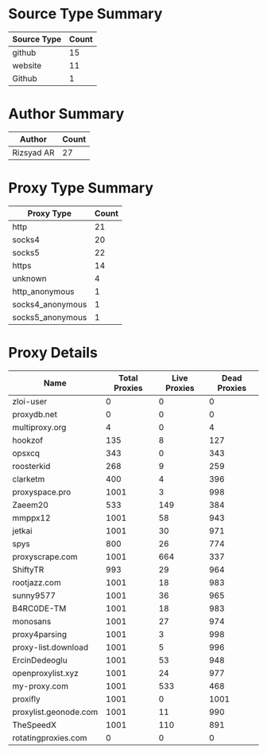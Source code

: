 # Source Type Summary

| Source Type | Count |
|-------------|-------|
| github | 15 |
| website | 11 |
| Github | 1 |


# Author Summary

| Author | Count |
|--------|-------|
| Rizsyad AR | 27 |


# Proxy Type Summary

| Proxy Type | Count |
|------------|-------|
| http | 21 |
| socks4 | 20 |
| socks5 | 22 |
| https | 14 |
| unknown | 4 |
| http_anonymous | 1 |
| socks4_anonymous | 1 |
| socks5_anonymous | 1 |


# Proxy Details

| Name | Total Proxies | Live Proxies | Dead Proxies |
|------|---------------|--------------|---------------|
| zloi-user | 0 | 0 | 0 |
| proxydb.net | 0 | 0 | 0 |
| multiproxy.org | 4 | 0 | 4 |
| hookzof | 135 | 8 | 127 |
| opsxcq | 343 | 0 | 343 |
| roosterkid | 268 | 9 | 259 |
| clarketm | 400 | 4 | 396 |
| proxyspace.pro | 1001 | 3 | 998 |
| Zaeem20 | 533 | 149 | 384 |
| mmppx12 | 1001 | 58 | 943 |
| jetkai | 1001 | 30 | 971 |
| spys | 800 | 26 | 774 |
| proxyscrape.com | 1001 | 664 | 337 |
| ShiftyTR | 993 | 29 | 964 |
| rootjazz.com | 1001 | 18 | 983 |
| sunny9577 | 1001 | 36 | 965 |
| B4RC0DE-TM | 1001 | 18 | 983 |
| monosans | 1001 | 27 | 974 |
| proxy4parsing | 1001 | 3 | 998 |
| proxy-list.download | 1001 | 5 | 996 |
| ErcinDedeoglu | 1001 | 53 | 948 |
| openproxylist.xyz | 1001 | 24 | 977 |
| my-proxy.com | 1001 | 533 | 468 |
| proxifly | 1001 | 0 | 1001 |
| proxylist.geonode.com | 1001 | 11 | 990 |
| TheSpeedX | 1001 | 110 | 891 |
| rotatingproxies.com | 0 | 0 | 0 |
